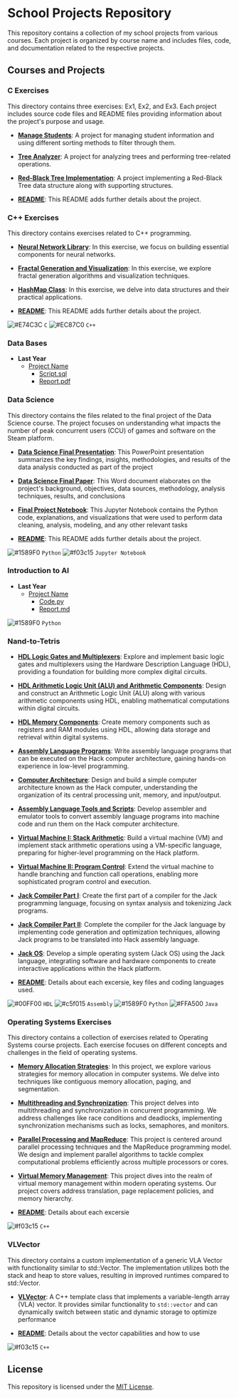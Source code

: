 # School Projects Repository

This repository contains a collection of my school projects from various courses. Each project is organized by course name and includes files, code, and documentation related to the respective projects.

## Courses and Projects

### C Exercises

This directory contains three exercises: Ex1, Ex2, and Ex3. Each project includes source code files and README files providing information about the project's purpose and usage.

- **[Manage Students](C/Ex1)**: A project for managing student information and using different sorting methods to filter through them.
  
- **[Tree Analyzer](C/Ex2)**: A project for analyzing trees and performing tree-related operations.
  
- **[Red-Black Tree Implementation](C/Ex3)**: A project implementing a Red-Black Tree data structure along with supporting structures.

-  **[README](C/README.md)**: This README adds further details about the project.

### C++ Exercises

This directory contains exercises related to C++ programming.

- **[Neural Network Library](CPP/Exercise%204)**: In this exercise, we focus on building essential components for neural networks.
  
- **[Fractal Generation and Visualization](CPP/Exercise%205)**: In this exercise, we explore fractal generation algorithms and visualization techniques.
  
- **[HashMap Class](CPP/Exercise%206)**: In this exercise, we delve into data structures and their practical applications.

- **[README](CPP/README.md)**: This README adds further details about the project.

![#E74C3C](https://via.placeholder.com/15/E74C3C/000000?text=+) `C` ![#EC87C0](https://via.placeholder.com/15/EC87C0/000000?text=+) `C++`

### Data Bases

- **Last Year**
  - [Project Name](Data%20Bases/Last%20Year/Project%20Name)
    - [Script.sql](Data%20Bases/Last%20Year/Project%20Name/Script.sql)
    - [Report.pdf](Data%20Bases/Last%20Year/Project%20Name/Report.pdf)

### Data Science

This directory contains the files related to the final project of the Data Science course. The project focuses on understanding what impacts the number of peak concurrent users (CCU) of games and software on the Steam platform.

- **[Data Science Final Presentation](Data%20Science/Data%20Science%20Final%20Project.pptx)**: This PowerPoint presentation summarizes the key findings, insights, methodologies, and results of the data analysis conducted as part of the project

- **[Data Science Final Paper](Data%20Science/Data%20Science%20Final.docs)**: This Word document elaborates on the project's background, objectives, data sources, methodology, analysis techniques, results, and conclusions

- **[Final Project Notebook](Data%20Science/main.ipynb)**: This Jupyter Notebook contains the Python code, explanations, and visualizations that were used to perform data cleaning, analysis, modeling, and any other relevant tasks

- **[README](Data%20Science/README.md)**: This README adds further details about the project.

![#1589F0](https://via.placeholder.com/15/1589F0/000000?text=+) `Python` ![#f03c15](https://via.placeholder.com/15/f03c15/000000?text=+) `Jupyter Notebook`

### Introduction to AI

- **Last Year**
  - [Project Name](Introduction%20to%20AI/Last%20Year/Project%20Name)
    - [Code.py](Introduction%20to%20AI/Last%20Year/Project%20Name/Code.py)
    - [Report.md](Introduction%20to%20AI/Last%20Year/Project%20Name/Report.md)

![#1589F0](https://via.placeholder.com/15/1589F0/000000?text=+) `Python`

### Nand-to-Tetris

- **[HDL Logic Gates and Multiplexers](Nand-to-Tetris/Project%201)**: Explore and implement basic logic gates and multiplexers using the Hardware Description Language (HDL), providing a foundation for building more complex digital circuits.

- **[HDL Arithmetic Logic Unit (ALU) and Arithmetic Components](Nand-to-Tetris/Project%202)**: Design and construct an Arithmetic Logic Unit (ALU) along with various arithmetic components using HDL, enabling mathematical computations within digital circuits.

- **[HDL Memory Components](Nand-to-Tetris/Project%203)**: Create memory components such as registers and RAM modules using HDL, allowing data storage and retrieval within digital systems.

- **[Assembly Language Programs](Nand-to-Tetris/Project%204)**: Write assembly language programs that can be executed on the Hack computer architecture, gaining hands-on experience in low-level programming.

- **[Computer Architecture](Nand-to-Tetris/Project%205)**: Design and build a simple computer architecture known as the Hack computer, understanding the organization of its central processing unit, memory, and input/output.

- **[Assembly Language Tools and Scripts](Nand-to-Tetris/Project%206)**: Develop assembler and emulator tools to convert assembly language programs into machine code and run them on the Hack computer architecture.

- **[Virtual Machine I: Stack Arithmetic](Nand-to-Tetris/Project%207)**: Build a virtual machine (VM) and implement stack arithmetic operations using a VM-specific language, preparing for higher-level programming on the Hack platform.

- **[Virtual Machine II: Program Control](Nand-to-Tetris/Project%208)**: Extend the virtual machine to handle branching and function call operations, enabling more sophisticated program control and execution.

- **[Jack Compiler Part I](Nand-to-Tetris/Project%2010)**: Create the first part of a compiler for the Jack programming language, focusing on syntax analysis and tokenizing Jack programs.

- **[Jack Compiler Part II](Nand-to-Tetris/Project%2011)**: Complete the compiler for the Jack language by implementing code generation and optimization techniques, allowing Jack programs to be translated into Hack assembly language.

- **[Jack OS](Nand-to-Tetris/Project%2012)**: Develop a simple operating system (Jack OS) using the Jack language, integrating software and hardware components to create interactive applications within the Hack platform.

- **[README](Nand-to-Tetris/README.md)**: Details about each excersie, key files and coding languages used.
   
![#00FF00](https://via.placeholder.com/15/00FF00/000000?text=+) `HDL` ![#c5f015](https://via.placeholder.com/15/c5f015/000000?text=+) `Assembly` ![#1589F0](https://via.placeholder.com/15/1589F0/000000?text=+) `Python` ![#FFA500](https://via.placeholder.com/15/FFA500/000000?text=+) `Java`
 
### Operating Systems Exercises

This directory contains a collection of exercises related to Operating Systems course projects. Each exercise focuses on different concepts and challenges in the field of operating systems.

- **[Memory Allocation Strategies](Operating%20Systems/Ex1)**: In this project, we explore various strategies for memory allocation in computer systems. We delve into techniques like contiguous memory allocation, paging, and segmentation.

- **[Multithreading and Synchronization](Operating%20Systems/Ex2)**: This project delves into multithreading and synchronization in concurrent programming. We address challenges like race conditions and deadlocks, implementing synchronization mechanisms such as locks, semaphores, and monitors.

- **[Parallel Processing and MapReduce](Operating%20Systems/Ex3)**: This project is centered around parallel processing techniques and the MapReduce programming model. We design and implement parallel algorithms to tackle complex computational problems efficiently across multiple processors or cores.

- **[Virtual Memory Management](Operating%20Systems/Ex4)**: This project dives into the realm of virtual memory management within modern operating systems. Our project covers address translation, page replacement policies, and memory hierarchy.

- **[README](Operating%20Systems/README.md)**: Details about each excersie

![#f03c15](https://via.placeholder.com/15/f03c15/000000?text=+) `C++`

### VLVector

This directory contains a custom implementation of a generic VLA Vector with functionality similar to std::Vector. The implementation utilizes both the stack and heap to store values, resulting in improved runtimes compared to std::Vector.

- **[VLVector](VLVector)**: A C++ template class that implements a variable-length array (VLA) vector. It provides similar functionality to `std::vector` and can dynamically switch between static and dynamic storage to optimize performance
  
- **[README](VLVector/README.md)**: Details about the vector capabilities and how to use

![#f03c15](https://via.placeholder.com/15/f03c15/000000?text=+) `C++`

## License

This repository is licensed under the [MIT License](LICENSE).
